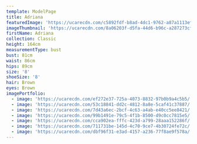```yaml
---
template: ModelPage
title: Adriana
featuredImage: 'https://ucarecdn.com/c5892fdf-b8ad-4dc1-9762-a87a1113ef56/'
imageThumbnail: 'https://ucarecdn.com/8a06203f-d5fa-44d6-b96c-a287273cfdc5/'
firstName: Adriana
collection: Classic
height: 164cm
measurementType: bust
bust: 81cm
waist: 86cm
hips: 89cm
size: '8'
shoeSize: '8'
hair: Brown
eyes: Brown
imagePortfolio:
  - image: 'https://ucarecdn.com/ef272e37-725a-4073-8832-97b0b9a4c5b5/'
  - image: 'https://ucarecdn.com/53c18841-dd2c-4812-8a8e-5caf41c37887/'
  - image: 'https://ucarecdn.com/7d43a6ec-2bcf-4c63-a4ab-e40cc5ee8421/'
  - image: 'https://ucarecdn.com/99b1491e-79c5-4f1b-8500-d9c0cc7815e5/'
  - image: 'https://ucarecdn.com/cca902ea-fffc-423d-a799-28aaa152286f/'
  - image: 'https://ucarecdn.com/711731be-145d-4c70-9ce7-4b30724fe72c/'
  - image: 'https://ucarecdn.com/dbf96f31-e3ad-4157-a236-77f8ae9f578a/'
---
```


